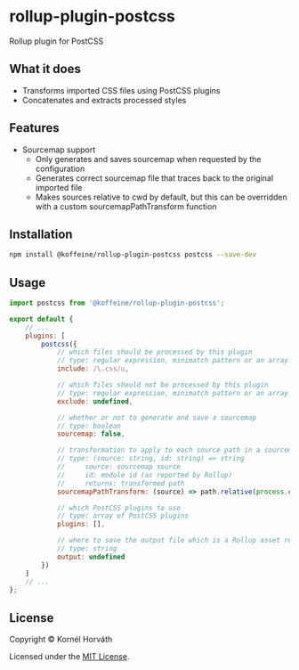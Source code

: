# rollup-plugin-postcss

Rollup plugin for PostCSS

## What it does

- Transforms imported CSS files using PostCSS plugins
- Concatenates and extracts processed styles

## Features

- Sourcemap support
	- Only generates and saves sourcemap when requested by the configuration
	- Generates correct sourcemap file that traces back to the original imported file
	- Makes sources relative to cwd by default, but this can be overridden with a custom sourcemapPathTransform function

## Installation

```sh
npm install @koffeine/rollup-plugin-postcss postcss --save-dev
```

## Usage

```js
import postcss from '@koffeine/rollup-plugin-postcss';

export default {
	// ...
	plugins: [
		postcss({
			// which files should be processed by this plugin
			// type: regular expression, minimatch pattern or an array of regular expressions and minimatch patterns
			include: /\.css/u,

			// which files should not be processed by this plugin
			// type: regular expression, minimatch pattern or an array of regular expressions and minimatch patterns
			exclude: undefined,

			// whether or not to generate and save a sourcemap
			// type: boolean
			sourcemap: false,

			// transformation to apply to each source path in a sourcemap
			// type: (source: string, id: string) => string
			//     source: sourcemap source
			//     id: module id (as reported by Rollup)
			//     returns: transformed path
			sourcemapPathTransform: (source) => path.relative(process.cwd(), source),

			// which PostCSS plugins to use
			// type: array of PostCSS plugins
			plugins: [],

			// where to save the output file which is a Rollup asset relative to output.dir (required)
			// type: string
			output: undefined
		})
	]
	// ...
};
```

## License

Copyright © Kornél Horváth

Licensed under the [MIT License](https://raw.githubusercontent.com/koffeine/rollup-plugin-postcss/master/LICENSE).
